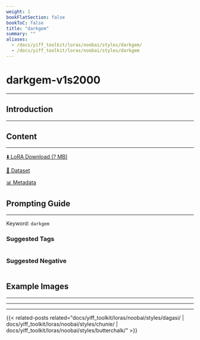 ```yaml
---
weight: 1
bookFlatSection: false
bookToC: false
title: "darkgem"
summary: ""
aliases:
  - /docs/yiff_toolkit/loras/noobai/styles/darkgem/
  - /docs/yiff_toolkit/loras/noobai/styles/darkgem
---
```


<!--markdownlint-disable MD025 MD033 -->

# darkgem-v1s2000

---

## Introduction

---

## Content

---

[⬇️ LoRA Download (? MB)]()

[📐 Dataset]()

[📊 Metadata]()

## Prompting Guide

---

Keyword: `darkgem`

### Suggested Tags

```md
```

### Suggested Negative

```md
```

## Example Images

---

<div class="image-grid">
  <div class="image-grid-container">
    <a href="">
    </a>
    <a href="">
    </a>
  </div>
</div>

---

---

{{< related-posts related="docs/yiff_toolkit/loras/noobai/styles/dagasi/ | docs/yiff_toolkit/loras/noobai/styles/chunie/ | docs/yiff_toolkit/loras/noobai/styles/butterchalk/" >}}
